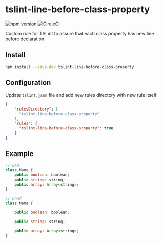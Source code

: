 # tslint-line-before-class-property
[![npm version](https://badge.fury.io/js/tslint-line-before-class-property.svg)](https://github.com/toxity/tslint-line-before-class-property)
[![CircleCI](https://travis-ci.org/toxity/tslint-line-before-class-property.svg?branch=master)](https://github.com/toxity/tslint-line-before-class-property)

Custom rule for TSLint to assure that each class property has new line before declaration

## Install
```bash
npm install --save-dev tslint-line-before-class-property
```

## Configuration
Update `tslint.json` file and add new rules directory with new rule itself
```json
{
    "rulesDirectory": [
      "tslint-line-before-class-property"
    ],
    "rules": {
      "tslint-line-before-class-property": true
    }
}
```

## Example
```javascript
// Bad
class Name {
    public boolean: boolean;
    public string: string;
    public array: Array<string>;
}

// Good
class Name {

    public boolean: boolean;

    public string: string;

    public array: Array<string>;
}
```

